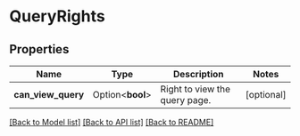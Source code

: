 # QueryRights

## Properties

Name | Type | Description | Notes
------------ | ------------- | ------------- | -------------
**can_view_query** | Option<**bool**> | Right to view the query page. | [optional]

[[Back to Model list]](../README.md#documentation-for-models) [[Back to API list]](../README.md#documentation-for-api-endpoints) [[Back to README]](../README.md)


